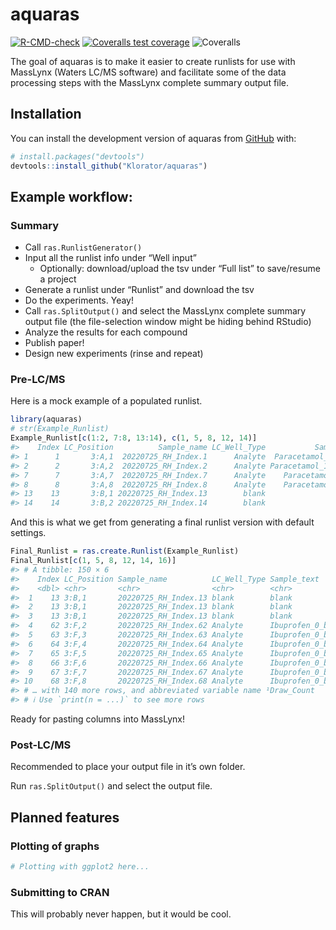 
<!-- README.md is generated from README.Rmd. Please edit that file -->

# aquaras

<!-- badges: start -->

[![R-CMD-check](https://github.com/Klorator/aquaras/actions/workflows/R-CMD-check.yaml/badge.svg)](https://github.com/Klorator/aquaras/actions/workflows/R-CMD-check.yaml)
[![Coveralls test
coverage](https://coveralls.io/repos/github/Klorator/aquaras/badge.svg)](https://coveralls.io/r/Klorator/aquaras?branch=master)
![Coveralls](https://img.shields.io/coveralls/github/Klorator/aquaras)
<!-- badges: end -->

The goal of aquaras is to make it easier to create runlists for use with
MassLynx (Waters LC/MS software) and facilitate some of the data
processing steps with the MassLynx complete summary output file.

## Installation

You can install the development version of aquaras from
[GitHub](https://github.com/) with:

``` r
# install.packages("devtools")
devtools::install_github("Klorator/aquaras")
```

## Example workflow:

### Summary

-   Call `ras.RunlistGenerator()`
-   Input all the runlist info under “Well input”
    -   Optionally: download/upload the tsv under “Full list” to
        save/resume a project
-   Generate a runlist under “Runlist” and download the tsv
-   Do the experiments. Yeay!
-   Call `ras.SplitOutput()` and select the MassLynx complete summary
    output file (the file-selection window might be hiding behind
    RStudio)
-   Analyze the results for each compound
-   Publish paper!
-   Design new experiments (rinse and repeat)

### Pre-LC/MS

Here is a mock example of a populated runlist.

``` r
library(aquaras)
# str(Example_Runlist)
Example_Runlist[c(1:2, 7:8, 13:14), c(1, 5, 8, 12, 14)]
#>    Index LC_Position          Sample_name LC_Well_Type           Sample_text
#> 1      1       3:A,1  20220725_RH_Index.1      Analyte  Paracetamol_0_cell_1
#> 2      2       3:A,2  20220725_RH_Index.2      Analyte Paracetamol_15_cell_1
#> 7      7       3:A,7  20220725_RH_Index.7      Analyte    Paracetamol_0_STD_
#> 8      8       3:A,8  20220725_RH_Index.8      Analyte    Paracetamol_0_STD_
#> 13    13       3:B,1 20220725_RH_Index.13        blank                 blank
#> 14    14       3:B,2 20220725_RH_Index.14        blank                 blank
```

And this is what we get from generating a final runlist version with
default settings.

``` r
Final_Runlist = ras.create.Runlist(Example_Runlist)
Final_Runlist[c(1, 5, 8, 12, 14, 16)]
#> # A tibble: 150 × 6
#>    Index LC_Position Sample_name          LC_Well_Type Sample_text       Draw_…¹
#>    <dbl> <chr>       <chr>                <chr>        <chr>               <dbl>
#>  1    13 3:B,1       20220725_RH_Index.13 blank        blank                   1
#>  2    13 3:B,1       20220725_RH_Index.13 blank        blank                   2
#>  3    13 3:B,1       20220725_RH_Index.13 blank        blank                   3
#>  4    62 3:F,2       20220725_RH_Index.62 Analyte      Ibuprofen_0_bead_       1
#>  5    63 3:F,3       20220725_RH_Index.63 Analyte      Ibuprofen_0_bead_       1
#>  6    64 3:F,4       20220725_RH_Index.64 Analyte      Ibuprofen_0_bead_       1
#>  7    65 3:F,5       20220725_RH_Index.65 Analyte      Ibuprofen_0_bead_       1
#>  8    66 3:F,6       20220725_RH_Index.66 Analyte      Ibuprofen_0_bead_       1
#>  9    67 3:F,7       20220725_RH_Index.67 Analyte      Ibuprofen_0_bead_       1
#> 10    68 3:F,8       20220725_RH_Index.68 Analyte      Ibuprofen_0_bead_       1
#> # … with 140 more rows, and abbreviated variable name ¹​Draw_Count
#> # ℹ Use `print(n = ...)` to see more rows
```

Ready for pasting columns into MassLynx!

### Post-LC/MS

Recommended to place your output file in it’s own folder.

Run `ras.SplitOutput()` and select the output file.

## Planned features

### Plotting of graphs

``` r
# Plotting with ggplot2 here...
```

### Submitting to CRAN

This will probably never happen, but it would be cool.
